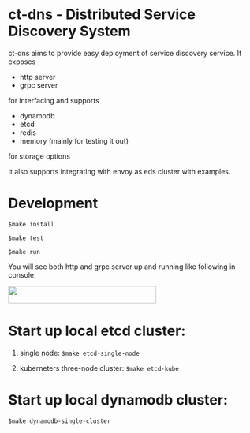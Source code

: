 # ct-dns - Distributed Service Discovery System

ct-dns aims to provide easy deployment of service discovery service. It exposes

- http server
- grpc server

for interfacing and supports

- dynamodb
- etcd
- redis
- memory (mainly for testing it out)

for storage options

It also supports integrating with envoy as eds cluster with examples.

# Development

`$make install`

`$make test`

`$make run`

You will see both http and grpc server up and running like following in console:

<img src="https://scionplu.sirv.com/Images/server.png" width="300" height="35" alt="" />

# Start up local etcd cluster:

1. single node: `$make etcd-single-node`

2. kuberneters three-node cluster: `$make etcd-kube`

# Start up local dynamodb cluster:

`$make dynamodb-single-cluster`
